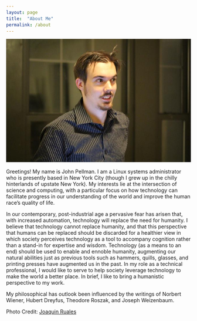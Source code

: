 ```yaml
---
layout: page
title:  "About Me"
permalink: /about
---
```


![A portrait of John Pellman](images/pellman.jpg)

Greetings! My name is John Pellman. I am a Linux systems administrator  who is presently based in New York City (though I grew up in the chilly hinterlands of upstate New York). My interests lie at the intersection of science and computing, with a particular focus on how technology can facilitate progress in our understanding of the world and improve the human race’s quality of life.

In our contemporary, post-industrial age a pervasive fear has arisen that, with increased automation, technology will replace the need for humanity. I believe that technology cannot replace humanity, and that this perspective that humans can be replaced should be discarded for a healthier view in which society perceives technology as a tool to accompany cognition rather than a stand-in for expertise and wisdom. Technology (as a means to an end) should be used to enable and ennoble humanity, augmenting our natural abilities just as previous tools such as hammers, quills, glasses, and printing presses have augmented us in the past. In my role as a technical professional, I would like to serve to help society leverage technology to make the world a better place. In brief, I like to bring a humanistic perspective to my work.  

My philosophical has outlook been influenced by the writings of Norbert Wiener, Hubert Dreyfus, Theodore Roszak, and Joseph Weizenbaum.

Photo Credit: [Joaquin Ruales](http://joaquin.rual.es/)
